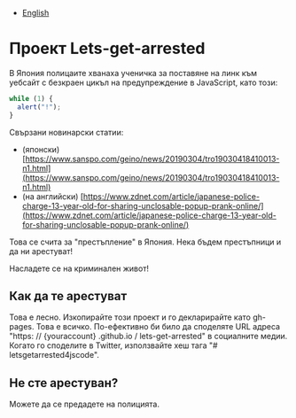 - [English](README.md)

# Проект Lets-get-arrested

В Япония полицаите хванаха ученичка за поставяне на линк към уебсайт с безкраен цикъл на предупреждение в JavaScript, като този:

```js
while (1) {
  alert("!");
}
```

Свързани новинарски статии:

- (японски) [https://www.sanspo.com/geino/news/20190304/tro19030418410013-n1.html](https://www.sanspo.com/geino/news/20190304/tro19030418410013-n1.html)
- (на английски) [https://www.zdnet.com/article/japanese-police-charge-13-year-old-for-sharing-unclosable-popup-prank-online/](https://www.zdnet.com/article/japanese-police-charge-13-year-old-for-sharing-unclosable-popup-prank-online/)

Това се счита за "престъпление" в Япония. Нека бъдем престъпници и да ни арестуват!

Насладете се на криминален живот!

## Как да те арестуват

Това е лесно. Изкопирайте този проект и го декларирайте като gh-pages. Това е всичко. По-ефективно би било да споделяте URL адреса "https: // {youraccount} .github.io / lets-get-arrested" в социалните медии. Когато го споделите в Twitter, използвайте хеш тага "# letsgetarrested4jscode".

## Не сте арестуван?

Можете да се предадете на полицията.

